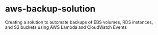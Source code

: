 # aws-backup-solution
Creating a solution to automate backups of EBS volumes, RDS instances, and S3 buckets using AWS Lambda and CloudWatch Events

